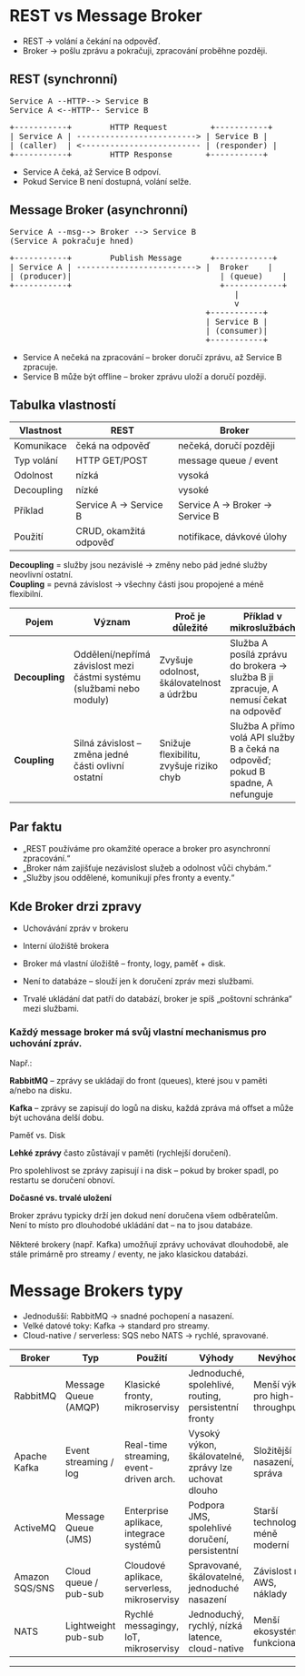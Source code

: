 
# REST vs Message Broker

* REST → volání a čekání na odpověď.
* Broker → pošlu zprávu a pokračuji, zpracování proběhne později.

## REST (synchronní)
<pre>
Service A --HTTP--> Service B
Service A <--HTTP-- Service B
</pre>

<pre>
+-----------+        HTTP Request         +-----------+
| Service A | -------------------------> | Service B |
| (caller)  | <------------------------- | (responder) |
+-----------+        HTTP Response       +-----------+
</pre>

- Service A čeká, až Service B odpoví.
- Pokud Service B není dostupná, volání selže.


## Message Broker (asynchronní)
<pre>
Service A --msg--> Broker --> Service B
(Service A pokračuje hned)
</pre>
<pre>
+-----------+        Publish Message      +------------+
| Service A | -------------------------> |  Broker    |
| (producer)|                               | (queue)    |
+-----------+                               +------------+
                                               |
                                               v
                                         +-----------+
                                         | Service B |
                                         | (consumer)|
                                         +-----------+
</pre>
- Service A nečeká na zpracování – broker doručí zprávu, až Service B zpracuje.
- Service B může být offline – broker zprávu uloží a doručí později.



## Tabulka vlastností

| Vlastnost | REST | Broker |
|-----------|------|--------|
| Komunikace | čeká na odpověď | nečeká, doručí později |
| Typ volání | HTTP GET/POST | message queue / event |
| Odolnost | nízká | vysoká |
| Decoupling | nízké | vysoké |
| Příklad | Service A → Service B | Service A → Broker → Service B |
| Použití | CRUD, okamžitá odpověď | notifikace, dávkové úlohy |

**Decoupling** = služby jsou nezávislé → změny nebo pád jedné služby neovlivní ostatní.<br>
**Coupling** = pevná závislost → všechny části jsou propojené a méně flexibilní.

| Pojem          | Význam                                                                | Proč je důležité                          | Příklad v mikroslužbách                                                             |
| -------------- | --------------------------------------------------------------------- | ----------------------------------------- | ----------------------------------------------------------------------------------- |
| **Decoupling** | Oddělení/nepřímá závislost mezi částmi systému (službami nebo moduly) | Zvyšuje odolnost, škálovatelnost a údržbu | Služba A posílá zprávu do brokera → služba B ji zpracuje, A nemusí čekat na odpověď |
| **Coupling**   | Silná závislost – změna jedné části ovlivní ostatní                   | Snižuje flexibilitu, zvyšuje riziko chyb  | Služba A přímo volá API služby B a čeká na odpověď; pokud B spadne, A nefunguje     |


## Par faktu
- „REST používáme pro okamžité operace a broker pro asynchronní zpracování.“
- „Broker nám zajišťuje nezávislost služeb a odolnost vůči chybám.“
- „Služby jsou oddělené, komunikují přes fronty a eventy.“


## Kde Broker drzi zpravy 

* Uchovávání zpráv v brokeru
* Interní úložiště brokera

* Broker má vlastní úložiště – fronty, logy, paměť + disk.
* Není to databáze – slouží jen k doručení zpráv mezi službami.
* Trvalé ukládání dat patří do databází, broker je spíš „poštovní schránka“ mezi službami. 

### Každý message broker má svůj vlastní mechanismus pro uchování zpráv.

Např.:

**RabbitMQ** – zprávy se ukládají do front (queues), které jsou v paměti a/nebo na disku.

**Kafka** – zprávy se zapisují do logů na disku, každá zpráva má offset a může být uchována delší dobu.

Paměť vs. Disk

**Lehké zprávy** často zůstávají v paměti (rychlejší doručení).

Pro spolehlivost se zprávy zapisují i na disk – pokud by broker spadl, po restartu se doručení obnoví.<br>

**Dočasné vs. trvalé uložení**

Broker zprávu typicky drží jen dokud není doručena všem odběratelům.<br>
Není to místo pro dlouhodobé ukládání dat – na to jsou databáze.<br>
<br>
Některé brokery (např. Kafka) umožňují zprávy uchovávat dlouhodobě, ale stále primárně pro streamy / eventy, ne jako klasickou databázi.


# Message Brokers typy 

* Jednodušší: RabbitMQ → snadné pochopení a nasazení.
* Velké datové toky: Kafka → standard pro streamy.
* Cloud-native / serverless: SQS nebo NATS → rychlé, spravované.

| Broker         | Typ                   | Použití                                     | Výhody                                                | Nevýhody                         |
| -------------- | --------------------- | ------------------------------------------- | ----------------------------------------------------- | -------------------------------- |
| RabbitMQ       | Message Queue (AMQP)  | Klasické fronty, mikroservisy               | Jednoduché, spolehlivé, routing, persistentní fronty  | Menší výkon pro high-throughput  |
| Apache Kafka   | Event streaming / log | Real-time streaming, event-driven arch.     | Vysoký výkon, škálovatelné, zprávy lze uchovat dlouho | Složitější nasazení, správa      |
| ActiveMQ       | Message Queue (JMS)   | Enterprise aplikace, integrace systémů      | Podpora JMS, spolehlivé doručení, persistentní        | Starší technologie, méně moderní |
| Amazon SQS/SNS | Cloud queue / pub-sub | Cloudové aplikace, serverless, mikroservisy | Spravované, škálovatelné, jednoduché nasazení         | Závislost na AWS, náklady        |
| NATS           | Lightweight pub-sub   | Rychlé messagingy, IoT, mikroservisy        | Jednoduchý, rychlý, nízká latence, cloud-native       | Menší ekosystém a funkcionality  |

---








